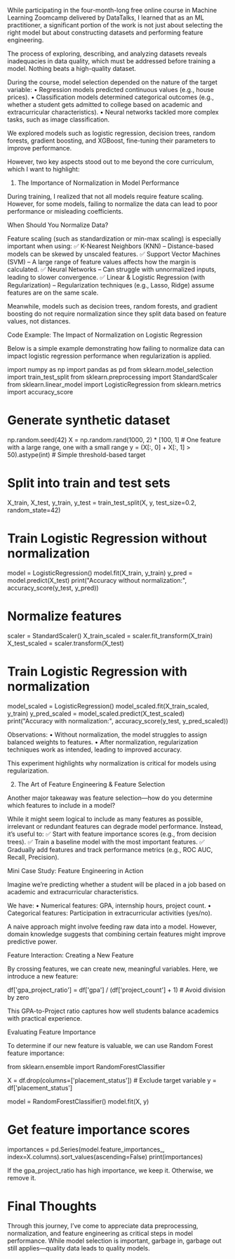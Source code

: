 While participating in the four-month-long free online course in Machine Learning Zoomcamp delivered by DataTalks, I learned that as an ML practitioner, a significant portion of the work is not just about selecting the right model but about constructing datasets and performing feature engineering.

The process of exploring, describing, and analyzing datasets reveals inadequacies in data quality, which must be addressed before training a model. Nothing beats a high-quality dataset.

During the course, model selection depended on the nature of the target variable:
	•	Regression models predicted continuous values (e.g., house prices).
	•	Classification models determined categorical outcomes (e.g., whether a student gets admitted to college based on academic and extracurricular characteristics).
	•	Neural networks tackled more complex tasks, such as image classification.

We explored models such as logistic regression, decision trees, random forests, gradient boosting, and XGBoost, fine-tuning their parameters to improve performance.

However, two key aspects stood out to me beyond the core curriculum, which I want to highlight:

1. The Importance of Normalization in Model Performance

During training, I realized that not all models require feature scaling. However, for some models, failing to normalize the data can lead to poor performance or misleading coefficients.

When Should You Normalize Data?

Feature scaling (such as standardization or min-max scaling) is especially important when using:
✅ K-Nearest Neighbors (KNN) – Distance-based models can be skewed by unscaled features.
✅ Support Vector Machines (SVM) – A large range of feature values affects how the margin is calculated.
✅ Neural Networks – Can struggle with unnormalized inputs, leading to slower convergence.
✅ Linear & Logistic Regression (with Regularization) – Regularization techniques (e.g., Lasso, Ridge) assume features are on the same scale.

Meanwhile, models such as decision trees, random forests, and gradient boosting do not require normalization since they split data based on feature values, not distances.

Code Example: The Impact of Normalization on Logistic Regression

Below is a simple example demonstrating how failing to normalize data can impact logistic regression performance when regularization is applied.

import numpy as np
import pandas as pd
from sklearn.model_selection import train_test_split
from sklearn.preprocessing import StandardScaler
from sklearn.linear_model import LogisticRegression
from sklearn.metrics import accuracy_score

# Generate synthetic dataset
np.random.seed(42)
X = np.random.rand(1000, 2) * [100, 1]  # One feature with a large range, one with a small range
y = (X[:, 0] + X[:, 1] > 50).astype(int)  # Simple threshold-based target

# Split into train and test sets
X_train, X_test, y_train, y_test = train_test_split(X, y, test_size=0.2, random_state=42)

# Train Logistic Regression without normalization
model = LogisticRegression()
model.fit(X_train, y_train)
y_pred = model.predict(X_test)
print("Accuracy without normalization:", accuracy_score(y_test, y_pred))

# Normalize features
scaler = StandardScaler()
X_train_scaled = scaler.fit_transform(X_train)
X_test_scaled = scaler.transform(X_test)

# Train Logistic Regression with normalization
model_scaled = LogisticRegression()
model_scaled.fit(X_train_scaled, y_train)
y_pred_scaled = model_scaled.predict(X_test_scaled)
print("Accuracy with normalization:", accuracy_score(y_test, y_pred_scaled))

Observations:
	•	Without normalization, the model struggles to assign balanced weights to features.
	•	After normalization, regularization techniques work as intended, leading to improved accuracy.

This experiment highlights why normalization is critical for models using regularization.

2. The Art of Feature Engineering & Feature Selection

Another major takeaway was feature selection—how do you determine which features to include in a model?

While it might seem logical to include as many features as possible, irrelevant or redundant features can degrade model performance. Instead, it’s useful to:
✅ Start with feature importance scores (e.g., from decision trees).
✅ Train a baseline model with the most important features.
✅ Gradually add features and track performance metrics (e.g., ROC AUC, Recall, Precision).

Mini Case Study: Feature Engineering in Action

Imagine we’re predicting whether a student will be placed in a job based on academic and extracurricular characteristics.

We have:
	•	Numerical features: GPA, internship hours, project count.
	•	Categorical features: Participation in extracurricular activities (yes/no).

A naive approach might involve feeding raw data into a model. However, domain knowledge suggests that combining certain features might improve predictive power.

Feature Interaction: Creating a New Feature

By crossing features, we can create new, meaningful variables. Here, we introduce a new feature:

df['gpa_project_ratio'] = df['gpa'] / (df['project_count'] + 1)  # Avoid division by zero

This GPA-to-Project ratio captures how well students balance academics with practical experience.

Evaluating Feature Importance

To determine if our new feature is valuable, we can use Random Forest feature importance:

from sklearn.ensemble import RandomForestClassifier

X = df.drop(columns=['placement_status'])  # Exclude target variable
y = df['placement_status']

model = RandomForestClassifier()
model.fit(X, y)

# Get feature importance scores
importances = pd.Series(model.feature_importances_, index=X.columns).sort_values(ascending=False)
print(importances)

If the gpa_project_ratio has high importance, we keep it. Otherwise, we remove it.

# Final Thoughts

Through this journey, I’ve come to appreciate data preprocessing, normalization, and feature engineering as critical steps in model performance. While model selection is important, garbage in, garbage out still applies—quality data leads to quality models.

